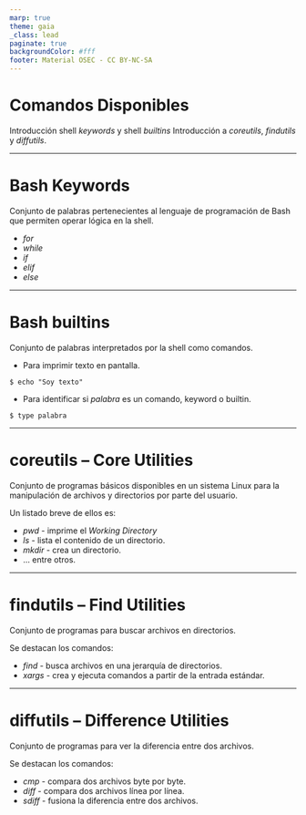 ```yaml
---
marp: true
theme: gaia
_class: lead
paginate: true
backgroundColor: #fff
footer: Material OSEC - CC BY-NC-SA
---
```


# **Comandos Disponibles**

Introducción shell *keywords* y shell *builtins*
Introducción a *coreutils*, *findutils* y *diffutils*.

---

# Bash Keywords

Conjunto de palabras pertenecientes al lenguaje de programación de Bash que permiten operar lógica en la shell.

* *for*
* *while*
* *if*
* *elif*
* *else*

---

# Bash builtins

Conjunto de palabras interpretados por la shell como comandos.

* Para imprimir texto en pantalla.

```
$ echo "Soy texto"
```

* Para identificar si *palabra* es un comando, keyword o builtin.

```
$ type palabra
```

---

# coreutils &ndash; Core Utilities

Conjunto de programas básicos disponibles en un sistema Linux para la manipulación de archivos y directorios por parte del usuario.

Un listado breve de ellos es:

* *pwd* - imprime el *Working Directory*
* *ls* - lista el contenido de un directorio.
* *mkdir* - crea un directorio.
* ... entre otros.

---

# findutils &ndash; Find Utilities

Conjunto de programas para buscar archivos en directorios.

Se destacan los comandos:

* *find* - busca archivos en una jerarquía de directorios.
* *xargs* - crea y ejecuta comandos a partir de la entrada estándar.

---

# diffutils &ndash; Difference Utilities

Conjunto de programas para ver la diferencia entre dos archivos.

Se destacan los comandos:

* *cmp* - compara dos archivos byte por byte.
* *diff* - compara dos archivos línea por línea.
* *sdiff* - fusiona la diferencia entre dos archivos.